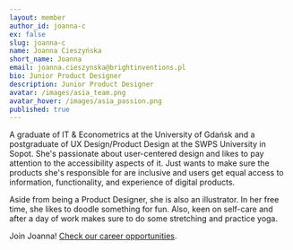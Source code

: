 ```yaml
---
layout: member
author_id: joanna-c
ex: false
slug: joanna-c
name: Joanna Cieszyńska
short_name: Joanna
email: joanna.cieszynska@brightinventions.pl
bio: Junior Product Designer
description: Junior Product Designer
avatar: /images/asia_team.png
avatar_hover: /images/asia_passion.png
published: true
---
```

A graduate of IT & Econometrics at the University of Gdańsk and a postgraduate of UX Design/Product Design at the SWPS University in Sopot. She's passionate about user-centered design and likes to pay attention to the accessibility aspects of it. Just wants to make sure the products she's responsible for are inclusive and users get equal access to information, functionality, and experience of digital products. 

Aside from being a Product Designer, she is also an illustrator. In her free time, she likes to doodle something for fun. Also, keen on self-care and after a day of work makes sure to do some stretching and practice yoga.

Join Joanna! [Check our career opportunities](/career).